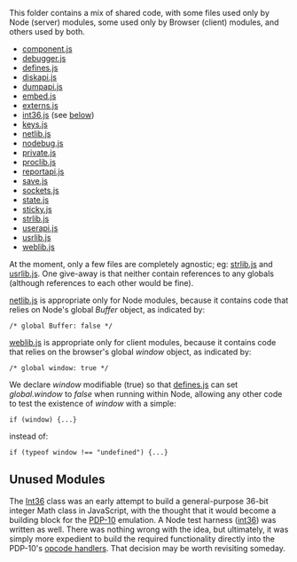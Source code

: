 This folder contains a mix of shared code, with some files used only by Node (server) modules,
some used only by Browser (client) modules, and others used by both.

  - [component.js](component.js)
  - [debugger.js](debugger.js)
  - [defines.js](defines.js)
  - [diskapi.js](diskapi.js)
  - [dumpapi.js](dumpapi.js)
  - [embed.js](embed.js)
  - [externs.js](externs.js)
  - [int36.js](int36.js) (see [below](#unused-modules))
  - [keys.js](keys.js)
  - [netlib.js](netlib.js)
  - [nodebug.js](nodebug.js)
  - [private.js](private.js)
  - [proclib.js](proclib.js)
  - [reportapi.js](reportapi.js)
  - [save.js](save.js)
  - [sockets.js](sockets.js)
  - [state.js](state.js)
  - [sticky.js](sticky.js)
  - [strlib.js](strlib.js)
  - [userapi.js](userapi.js)
  - [usrlib.js](usrlib.js)
  - [weblib.js](weblib.js)

At the moment, only a few files are completely agnostic; eg: [strlib.js](strlib.js) and [usrlib.js](usrlib.js).
One give-away is that neither contain references to any globals (although references to each other
would be fine).

[netlib.js](netlib.js) is appropriate only for Node modules, because it contains code that relies on Node's
global *Buffer* object, as indicated by:

	/* global Buffer: false */

[weblib.js](weblib.js) is appropriate only for client modules, because it contains code that relies on the
browser's global *window* object, as indicated by:

	/* global window: true */

We declare *window* modifiable (true) so that [defines.js](defines.js) can set *global.window* to *false*
when running within Node, allowing any other code to test the existence of *window* with a simple:

	if (window) {...}
	
instead of:

	if (typeof window !== "undefined") {...}

## Unused Modules

The [Int36](int36.js) class was an early attempt to build a general-purpose 36-bit integer Math class in JavaScript,
with the thought that it would become a building block for the [PDP-10](../../dec/pdp10/) emulation.  A Node test harness
([int36](../bin/int36.js)) was written as well.  There was nothing wrong with the idea, but ultimately, it was simply more
expedient to build the required functionality directly into the PDP-10's [opcode handlers](../../dec/pdp10/lib/cpuops.js).
That decision may be worth revisiting someday.
